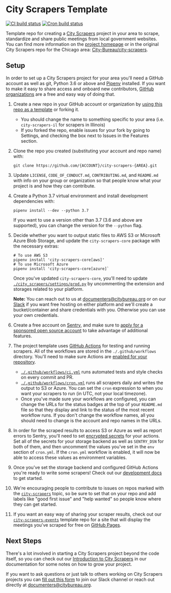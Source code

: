 # City Scrapers Template

[![CI build status](https://github.com/City-Bureau/city-scrapers-template/workflows/CI/badge.svg)](https://github.com/City-Bureau/city-scrapers-template/actions?query=workflow%3ACI)
[![Cron build status](https://github.com/City-Bureau/city-scrapers-template/workflows/Cron/badge.svg)](https://github.com/City-Bureau/city-scrapers-template/actions?query=workflow%3ACron)

Template repo for creating a [City Scrapers](https://cityscrapers.org/) project in your area to scrape, standardize and share public meetings from local government websites. You can find more information on the [project homepage](https://cityscrapers.org/) or in the original City Scrapers repo for the Chicago area: [City-Bureau/city-scrapers](https://github.com/City-Bureau/city-scrapers).

## Setup

In order to set up a City Scrapers project for your area you'll need a GitHub account as well as git, Python 3.6 or above and [Pipenv](https://pipenv.pypa.io/en/latest/) installed. If you want to make it easy to share access and onboard new contributors, [GitHub organizations](https://docs.github.com/en/github/setting-up-and-managing-organizations-and-teams) are a free and easy way of doing that.

1. Create a new repo in your GitHub account or organization by [using this repo as a template](https://help.github.com/en/github/creating-cloning-and-archiving-repositories/creating-a-repository-from-a-template) or forking it.

   - You should change the name to something specific to your area (i.e. `city-scrapers-il` for scrapers in Illinois)
   - If you forked the repo, enable issues for your fork by going to Settings, and checking the box next to Issues in the Features section.

2. Clone the repo you created (substituting your account and repo name) with:

   ```shell
   git clone https://github.com/{ACCOUNT}/city-scrapers-{AREA}.git
   ```

3. Update `LICENSE`, `CODE_OF_CONDUCT.md`, `CONTRIBUTING.md`, and `README.md` with info on your group or organization so that people know what your project is and how they can contribute.

4. Create a Python 3.7 virtual environment and install development dependencies with:

   ```shell
   pipenv install --dev --python 3.7
   ```

   If you want to use a version other than 3.7 (3.6 and above are supported), you can change the version for the `--python` flag.

5. Decide whether you want to output static files to AWS S3 or Microsoft Azure Blob Storage, and update the `city-scrapers-core` package with the necessary extras:

   ```shell
   # To use AWS S3
   pipenv install 'city-scrapers-core[aws]'
   # To use Microsoft Azure
   pipenv install 'city-scrapers-core[azure]`
   ```

   Once you've updated `city-scrapers-core`, you'll need to update [`./city_scrapers/settings/prod.py`](./city_scrapers/settings/prod.py) by uncommenting the extension and storages related to your platform.

   **Note:** You can reach out to us at [documenters@citybureau.org](mailto:documenters@citybureau.org) or on our [Slack](https://airtable.com/shrRv027NLgToRFd6) if you want free hosting on either platform and we'll create a bucket/container and share credentials with you. Otherwise you can use your own credentials.

6. Create a free account on [Sentry](https://sentry.io/), and make sure to [apply for a sponsored open source account](https://sentry.io/for/open-source/) to take advantage of additional features.

7. The project template uses [GitHub Actions](https://docs.github.com/en/actions) for testing and running scrapers. All of the workflows are stored in the `./.github/workflows` directory. You'll need to make sure Actions are [enabled for your repository](https://docs.github.com/en/github/administering-a-repository/disabling-or-limiting-github-actions-for-a-repository).

   - [`./.github/workflows/ci.yml`](./.github/workflows/ci.yml) runs automated tests and style checks on every commit and PR.
   - [`./.github/workflows/cron.yml`](./.github/workflows/cron.yml) runs all scrapers daily and writes the output to S3 or Azure. You can set the `cron` expression to when you want your scrapers to run (in UTC, not your local timezone).
   - Once you've made sure your workflows are configured, you can change the URLs for the status badges at the top of your `README.md` file so that they display and link to the status of the most recent workflow runs. If you don't change the workflow names, all you should need to change is the account and repo names in the URLs.

8. In order for the scraped results to access S3 or Azure as well as report errors to Sentry, you'll need to set [encrypted secrets](https://docs.github.com/en/actions/configuring-and-managing-workflows/creating-and-storing-encrypted-secrets) for your actions. Set all of the secrets for your storage backend as well as `SENTRY_DSN` for both of them, and then uncomment the values you've set in the `env` section of `cron.yml`. If the `cron.yml` workflow is enabled, it will now be able to access these values as environment variables.

9. Once you've set the storage backend and configured GitHub Actions you're ready to write some scrapers! Check out our [development docs](https://cityscrapers.org/docs/development/) to get started.

10. We're encouraging people to contribute to issues on repos marked with the [`city-scrapers`](https://github.com/topics/city-scrapers) topic, so be sure to set that on your repo and add labels like "good first issue" and "help wanted" so people know where they can get started.

11. If you want an easy way of sharing your scraper results, check out our [`city-scrapers-events`](https://github.com/City-Bureau/city-scrapers-events) template repo for a site that will display the meetings you've scraped for free on [GitHub Pages](https://pages.github.com/).

## Next Steps

There's a lot involved in starting a City Scrapers project beyond the code itself, so you can check out our [Introduction to City Scrapers](https://cityscrapers.org/docs/introduction/) in our documentation for some notes on how to grow your project.

If you want to ask questions or just talk to others working on City Scrapers projects you can [fill out this form](https://airtable.com/shrRv027NLgToRFd6) to join our Slack channel or reach out directly at [documenters@citybureau.org](mailto:documenters@citybureau.org).
